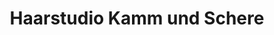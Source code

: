 ---
title: "Haarstudio Kamm und Schere"
url: /langen-hessen/haarstudio-kamm-und-schere/
shop: Friseur
---